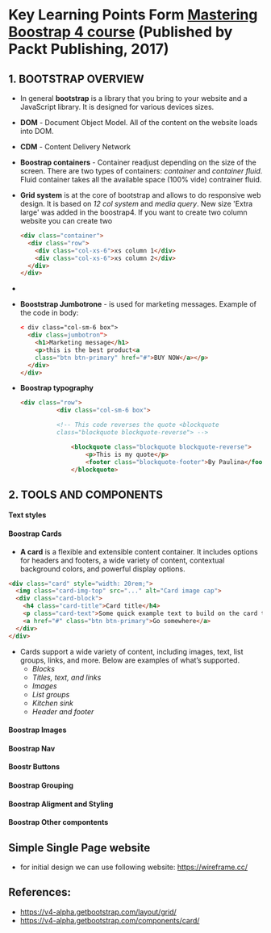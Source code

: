 # Key Learning Points Form [Mastering Boostrap 4 course](https://www.safaribooksonline.com/library/view/mastering-bootstrap-4/9781787124141/) (Published by Packt Publishing, 2017)

## 1. BOOTSTRAP OVERVIEW
- In general __bootstrap__ is a library that you bring to your website and a JavaScript library. It is designed for various devices sizes.
- __DOM__ - Document Object Model. All of the content on the website loads into DOM.
- __CDM__ - Content Delivery Network
- __Boostrap containers__ - Container readjust depending on the size of the screen. There are two types of containers: <em>container</em> and <em>container fluid</em>. Fluid container takes all the available space (100% vide)
 contrainer fluid.
- __Grid system__ is at the core of bootstrap and allows to do responsive web design. It is based on <em>12 col system</em> and <em>media query</em>. New size 'Extra large' was added in the boostrap4. If you want to create two column website you can create two

  ```html
  <div class="container">
    <div class="row">
      <div class="col-xs-6">xs column 1</div>
      <div class="col-xs-6">xs column 2</div>
    </div>
  </div>
  ```
-
- __Booststrap Jumbotrone__ - is used for marketing messages. Example of the code in body:

  ```html
  < div class="col-sm-6 box">
    <div class=jumbotron">
      <h1>Marketing message</h1>
      <p>this is the best product<a
      class="btn btn-primary" href="#">BUY NOW</a></p>
    </div>
  </div>
  ```

- __Boostrap typography__

  ```html
  <div class="row">
			<div class="col-sm-6 box">

		    <!-- This code reverses the quote <blockquote
            class="blockquote blockquote-reverse"> -->

				<blockquote class="blockquote blockquote-reverse">
					<p>This is my quote</p>
					<footer class="blockquote-footer">By Paulina</footer>
				</blockquote>
    ```


## 2. TOOLS AND COMPONENTS

#### Text styles

#### Boostrap Cards

- __A card__ is a flexible and extensible content container. It includes options for headers and footers, a wide variety of content, contextual background colors, and powerful display options.

```html
<div class="card" style="width: 20rem;">
  <img class="card-img-top" src="..." alt="Card image cap">
  <div class="card-block">
    <h4 class="card-title">Card title</h4>
    <p class="card-text">Some quick example text to build on the card title and make up the bulk of the card's content.</p>
    <a href="#" class="btn btn-primary">Go somewhere</a>
  </div>
</div>
```
- Cards support a wide variety of content, including images, text, list groups, links, and more. Below are examples of what’s supported.
    - <em>Blocks</em>
    - <em>Titles, text, and links</em>
    - <em>Images</em>
    - <em>List groups</em>
    - <em>Kitchen sink</em>
    - <em>Header and footer</em>

#### Boostrap Images
#### Boostrap Nav
#### Boostr Buttons
#### Boostrap Grouping
#### Boostrap Aligment and Styling
#### Boostrap Other compontents

## Simple Single Page website
- for initial design we can use following website: https://wireframe.cc/

## References:
- https://v4-alpha.getbootstrap.com/layout/grid/
- https://v4-alpha.getbootstrap.com/components/card/
